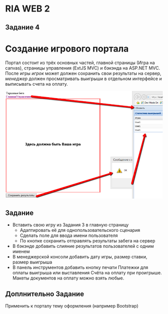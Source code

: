 ﻿RIA WEB 2
===================
Задание 4
---------
Создание игрового портала
======

Портал состоит из трёх основных частей, главной страницы (Игра на canvas), страницы управления (ExtJS MVC) и бэкэнда на ASP.NET MVC.
После игры *игрок* может должен сохранить свои результаты на сервер, *менеджер* должен просматривать выигрыши в отдельном интерфейсе и выписывать счета на оплату.

![Портал](https://raw.githubusercontent.com/SergeyMirvoda/web-2015/master/task4/screens.png)

Задание
----------------------
* Вставить свою игру из Задания 3 в главную страницу
	* Адаптировать её для однопользовательского  сценария 
	* Сделать поле для ввода имени пользователя
	* По кнопке сохранить отправлять результаты забега на сервер
* В бэкэнде добавить слияние результатов пользователей с одним именем
* В менеджерской консоли добавить дату игры, размер ставки, размер выигрыша
* В панель инструментов добавить кнопку печати Платежки для оплаты выигрыша или выставления Счёта на оплату при проигрыше. Макеты документов на оплату можно взять любые.


Доплнительно Задание
----------------------
Применить к порталу тему оформления (например Bootstrap)
